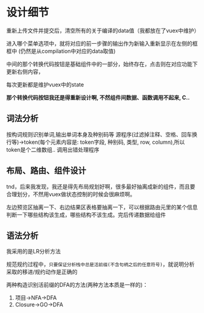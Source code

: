 <!-- by:wjw -->
# 设计细节

重新上传文件并提交后，清空所有的关于编译的data值（我都放在了vuex中维护）

进入哪个菜单选项中，就将对应的前一步骤的输出作为新输入重新显示在左侧的框框中
(仍然是从compilation中对应的data取值)

中间的那个转换代码按钮是基础组件中的一部分，始终存在，点击则在对应功能下更新右侧内容，

每次更新都是维护vuex中的state

**那个转换代码按钮我还是得重新设计啊, 不然组件间数据、函数调用不起来, C..**

## 词法分析

按构词规则识别单词,输出单词本身及种别码等
源程序(过滤掉注释、空格、回车换行等)->token(每个元素内容是:  token字段, 种别码, 类型, row, column),所以token是个二维数组..
调用出错处理程序


## 布局、路由、组件设计

tnd，后来我发现，我还是得先布局规划好啊，很多最好抽离成新的组件，而且要合理划分，不然用vuex做状态控制的时候会很麻烦啊。

左边预览区抽离一下、右边结果区表格要抽离一下，可以根据路由元里的某个信息判断一下哪些结构该生成，哪些结构不该生成。完后传递数据给组件


## 语法分析

我采用的是LR分析方法

规范规约过程中，`只要保证分析栈中总是活前缀(不含句柄之后的任意符号)`，就说明分析采取的移进/规约动作是正确的

两种构造识别活前缀的DFA的方法(两种方法本质是一样的)：
1. 项目->NFA->DFA
2. Closure->GO->DFA